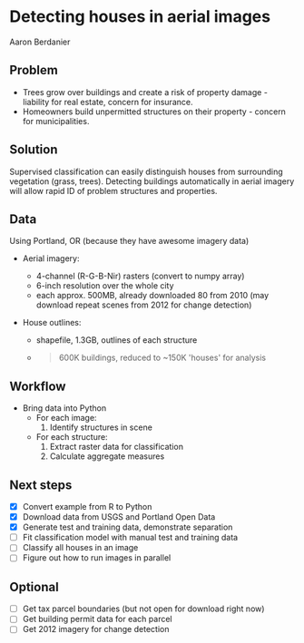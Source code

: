 # Detecting houses in aerial images
Aaron Berdanier

## Problem
* Trees grow over buildings and create a risk of property damage - liability for real estate, concern for insurance.
* Homeowners build unpermitted structures on their property - concern for municipalities.

## Solution
Supervised classification can easily distinguish houses from surrounding vegetation (grass, trees).
Detecting buildings automatically in aerial imagery will allow rapid ID of problem structures and properties.

## Data
Using Portland, OR (because they have awesome imagery data)
* Aerial imagery: 
  - 4-channel (R-G-B-Nir) rasters (convert to numpy array)
  - 6-inch resolution over the whole city
  - each approx. 500MB, already downloaded 80 from 2010 (may download repeat scenes from 2012 for change detection)

* House outlines:
  - shapefile, 1.3GB, outlines of each structure
  - >600K buildings, reduced to ~150K 'houses' for analysis

## Workflow
* Bring data into Python
  * For each image:
    1. Identify structures in scene
  * For each structure:
    1. Extract raster data for classification
    2. Calculate aggregate measures

## Next steps
- [x] Convert example from R to Python
- [x] Download data from USGS and Portland Open Data
- [x] Generate test and training data, demonstrate separation
- [ ] Fit classification model with manual test and training data
- [ ] Classify all houses in an image
- [ ] Figure out how to run images in parallel

## Optional
- [ ] Get tax parcel boundaries (but not open for download right now)
- [ ] Get building permit data for each parcel
- [ ] Get 2012 imagery for change detection
